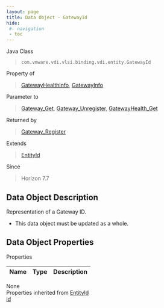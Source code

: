 ```yaml
---
layout: page
title: Data Object - GatewayId
hide:
 #- navigation
 - toc
---
```


  
 
  



Java Class  
> `com.vmware.vdi.vlsi.binding.vdi.entity.GatewayId`

Property of  
> [GatewayHealthInfo](vdi.health.GatewayHealth.GatewayHealthInfo.md#field_detail), [GatewayInfo](vdi.infrastructure.Gateway.GatewayInfo.md#field_detail)

Parameter to  
> [Gateway_Get](vdi.infrastructure.Gateway.md#get), [Gateway_Unregister](vdi.infrastructure.Gateway.md#unregister), [GatewayHealth_Get](vdi.health.GatewayHealth.md#get)

Returned by  
> [Gateway_Register](vdi.infrastructure.Gateway.md#register)

Extends  
> [EntityId](vdi.EntityId.md)

Since  
> Horizon 7.7


## Data Object Description 

Representation of a Gateway ID. 

  * This data object must be updated as a whole.



## Data Object Properties

Properties

Name |  Type |  Description   
---|---|---  
None  
Properties inherited from [EntityId](vdi.EntityId.md)  
[id](vdi.EntityId.md#id)  
  
  
  
  
  
